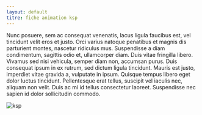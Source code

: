 ```yaml
---
layout: default
titre: fiche animation ksp
---
```


Nunc posuere, sem ac consequat venenatis, lacus ligula faucibus est, vel tincidunt velit eros et justo. Orci varius natoque penatibus et magnis dis parturient montes, nascetur ridiculus mus. Suspendisse a diam condimentum, sagittis odio et, ullamcorper diam. Duis vitae fringilla libero. Vivamus sed nisi vehicula, semper diam non, accumsan purus. Duis consequat ipsum in ex rutrum, sed dictum ligula tincidunt. Mauris est justo, imperdiet vitae gravida a, vulputate in ipsum. Quisque tempus libero eget dolor luctus tincidunt. Pellentesque erat tellus, suscipit vel iaculis nec, aliquam non velit. Duis ac mi id tellus consectetur laoreet. Suspendisse nec sapien id dolor sollicitudin commodo.

![ksp](../images/ksp/ksp_orbite.png)

